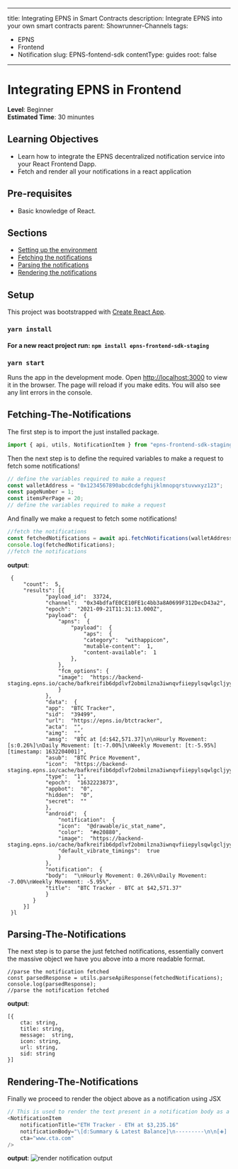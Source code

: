 
---
title: Integrating EPNS in Smart Contracts
description: Integrate EPNS into your own smart contracts
parent: Showrunner-Channels
tags:
  - EPNS
  - Frontend
  - Notification
slug: EPNS-fontend-sdk
contentType: guides
root: false
---
# Integrating EPNS in Frontend
**Level**: Beginner  
**Estimated Time**: 30 minuntes

## Learning Objectives

- Learn how to integrate the EPNS decentralized notification service into your React Frontend Dapp.
- Fetch and render all your notifications in a react application

## Pre-requisites

- Basic knowledge of React.

## Sections
- [Setting up the environment](#setup)
- [Fetching the notifications](#fetching-the-notifications)
- [Parsing the notifications](#parsing-the-notifications)
- [Rendering the notifications](#rendering-the-notifications)

## Setup

This project was bootstrapped with [Create React App](https://github.com/facebook/create-react-app).

### `yarn install` 

#### For a new react project run:    `npm install epns-frontend-sdk-staging` 

### `yarn start`

Runs the app in the development mode.
Open [http://localhost:3000](http://localhost:3000) to view it in the browser.
The page will reload if you make edits.
You will also see any lint errors in the console.



## Fetching-The-Notifications
The first step is to import the just installed package.
```javascript
import { api, utils, NotificationItem } from "epns-frontend-sdk-staging-local";
```

Then the next step is to define the required variables to make a request to fetch some notifications!
```javascript
// define the variables required to make a request
const walletAddress = "0x1234567890abcdcdefghijklmnopqrstuvwxyz123";
const pageNumber = 1;
const itemsPerPage = 20;
// define the variables required to make a request
```
And finally we make a request to fetch some notifications!
```javascript
//fetch the notifications
const fetchedNotifications = await api.fetchNotifications(walletAddress, itemsPerPage, pageNumber)
console.log(fetchedNotifications);
//fetch the notifications
```
**output**:
```
 {
	 "count":  5,
	 "results": [{
			"payload_id":  33724,
			"channel":  "0x34bdfafE0CE10FE1c4bb3a8A0699F312DecD43a2",
			"epoch":  "2021-09-21T11:31:13.000Z",
			"payload":  {
				"apns":  {
					"payload":  {
						"aps":  {
						"category":  "withappicon",
						"mutable-content":  1,
						"content-available":  1
					},	
				},
				"fcm_options": {
				"image":  "https://backend-staging.epns.io/cache/bafkreifib6dpdlvf2obmilzna3iwnqvfiiepylsqwlgcljyyzt7axpng5q.jpg"
				}
			},
			"data":  {
			"app":  "BTC Tracker",
			"sid":  "39499",
			"url":  "https://epns.io/btctracker",
			"acta":  "",
			"aimg":  "",
			"amsg":  "BTC at [d:$42,571.37]\n\nHourly Movement: [s:0.26%]\nDaily Movement: [t:-7.00%]\nWeekly Movement: [t:-5.95%][timestamp: 1632204001]",
			"asub":  "BTC Price Movement",
			"icon":  "https://backend-staging.epns.io/cache/bafkreifib6dpdlvf2obmilzna3iwnqvfiiepylsqwlgcljyyzt7axpng5q.jpg",
			"type":  "1",
			"epoch":  "1632223873",
			"appbot":  "0",
			"hidden":  "0",
			"secret":  ""
			},
			"android":  {
				"notification":  {
				"icon":  "@drawable/ic_stat_name",
				"color":  "#e20880",
				"image":  "https://backend-staging.epns.io/cache/bafkreifib6dpdlvf2obmilzna3iwnqvfiiepylsqwlgcljyyzt7axpng5q.jpg",
				"default_vibrate_timings":  true
				}
			},
			"notification":  {
			"body":  "\nHourly Movement: 0.26%\nDaily Movement: -7.00%\nWeekly Movement: -5.95%",
			"title":  "BTC Tracker - BTC at $42,571.37"
			}
		}
	 }]
 }l
```

## Parsing-The-Notifications

The next step is to parse the just fetched notifications, essentially convert the massive object we have you above into a more readable format.
```
//parse the notification fetched
const parsedResponse = utils.parseApiResponse(fetchedNotifications);
console.log(parsedResponse);
//parse the notification fetched
```

**output**:
```
[{
	cta: string,
	title: string,
	message:  string,
	icon: string,
	url: string,
	sid: string
}]
```


## Rendering-The-Notifications
Finally we proceed to render the object above as a notification using JSX
```javascript
// This is used to render the text present in a notification body as a JSX element
<NotificationItem
	notificationTitle="ETH Tracker - ETH at $3,235.16"
	notificationBody="\[d:Summary & Latest Balance]\n---------\n\n[➕] [d:ETH: ] [b:2.961] [t:ETH] [[dg:+-0.000 ETH]][timestamp: 1630069200]"
	cta="www.cta.com"
/>
```
 **output**:
 ![render notification output](https://res.cloudinary.com/xand6r/image/upload/v1632235676/Screenshot_2021-09-21_at_15.44.49_s6vfta.png)